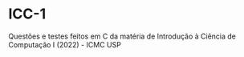 # ICC-1
Questões e testes feitos em C da matéria de Introdução à Ciência de Computação I (2022) - ICMC USP

